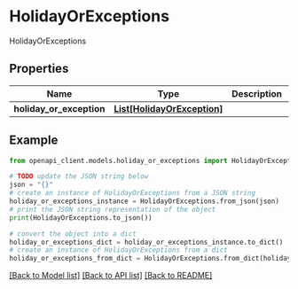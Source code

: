 # HolidayOrExceptions

HolidayOrExceptions

## Properties

Name | Type | Description | Notes
------------ | ------------- | ------------- | -------------
**holiday_or_exception** | [**List[HolidayOrException]**](HolidayOrException.md) |  | [optional] 

## Example

```python
from openapi_client.models.holiday_or_exceptions import HolidayOrExceptions

# TODO update the JSON string below
json = "{}"
# create an instance of HolidayOrExceptions from a JSON string
holiday_or_exceptions_instance = HolidayOrExceptions.from_json(json)
# print the JSON string representation of the object
print(HolidayOrExceptions.to_json())

# convert the object into a dict
holiday_or_exceptions_dict = holiday_or_exceptions_instance.to_dict()
# create an instance of HolidayOrExceptions from a dict
holiday_or_exceptions_from_dict = HolidayOrExceptions.from_dict(holiday_or_exceptions_dict)
```
[[Back to Model list]](../README.md#documentation-for-models) [[Back to API list]](../README.md#documentation-for-api-endpoints) [[Back to README]](../README.md)


